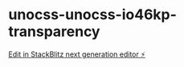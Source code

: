 # unocss-unocss-io46kp-transparency

[Edit in StackBlitz next generation editor ⚡️](https://stackblitz.com/~/github.com/Yves852/unocss-unocss-io46kp-transparency)